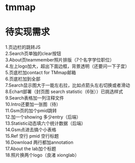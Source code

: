 # tmmap
# 待实现需求
1.页边栏的跳转JS<br> 
2.Search页单独的clear按钮<br> 
3.About页teammember照片排版（7个名字学位职位）<br> 
4.左上logo加大，超出下面边框，背景透明（还要问一下子宜）<br> 
5.页底栏加contact for TMmap邮箱<br> 
6.页底栏加到全部<br> 
7.Search显示图大于一能左右拉，比如点箭头左右切换或者滑动<br> 
8.Echart部署（封页图 search statistic（6张））已挑选样式<br> 
9.Search表格加一列注释文件<br> 
10.Intro还要加一张图（待）<br> 
11.Gsm页的加个pmid跳转<br> 
12.加一个showing 多少entry（后端）<br> 
13.Statistic动态填六个统计数据（后端）<br> 
14.Gsm点进去搞个小表格<br> 
15.Ref 空行 pmid 空行标题<br> 
16.Download 两行都加annotation<br> 
17.About the lab加个标题<br> 
18.照片换两个logo（良渚 xionglab）<br> 


